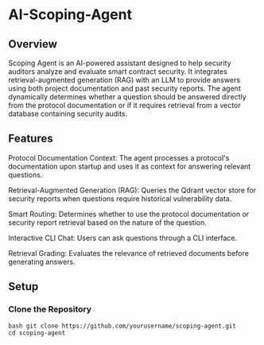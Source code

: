 # AI-Scoping-Agent

## Overview

Scoping Agent is an AI-powered assistant designed to help security auditors analyze and evaluate smart contract security. It integrates retrieval-augmented generation (RAG) with an LLM to provide answers using both project documentation and past security reports. The agent dynamically determines whether a question should be answered directly from the protocol documentation or if it requires retrieval from a vector database containing security audits.

## Features

Protocol Documentation Context: The agent processes a protocol's documentation upon startup and uses it as context for answering relevant questions.

Retrieval-Augmented Generation (RAG): Queries the Qdrant vector store for security reports when questions require historical vulnerability data.

Smart Routing: Determines whether to use the protocol documentation or security report retrieval based on the nature of the question.

Interactive CLI Chat: Users can ask questions through a CLI interface.

Retrieval Grading: Evaluates the relevance of retrieved documents before generating answers.

## Setup

### Clone the Repository

```
bash git clone https://github.com/yourusername/scoping-agent.git
cd scoping-agent
```
